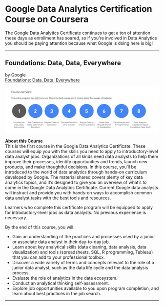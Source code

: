 # Google Data Analytics Certification Course on Coursera
The Google Data Analytics Certificate continues to get a ton of attention these days as enrollment has soared, so if you're involved in Data Analytics you should be paying attention because what Google is doing here is big!
<hr>  

## Foundations: Data, Data, Everywhere
by Google  
[Foundations: Data, Data, Everywhere](https://github.com/chasinggreg/Google-Data-Analytics/blob/master/Foundations/Data%20Analysis.md)  

![Course Overview](/assets/course_overview.jpg)  

**About this Course**  
This is the first course in the Google Data Analytics Certificate. These courses will equip you with the skills you need to apply to introductory-level data analyst jobs. Organizations of all kinds need data analysts to help them improve their processes, identify opportunities and trends, launch new products, and make thoughtful decisions. In this course, you’ll be introduced to the world of data analytics through hands-on curriculum developed by Google. The material shared covers plenty of key data analytics topics, and it’s designed to give you an overview of what’s to come in the Google Data Analytics Certificate. Current Google data analysts will instruct and provide you with hands-on ways to accomplish common data analyst tasks with the best tools and resources.  

Learners who complete this certificate program will be equipped to apply for introductory-level jobs as data analysts. No previous experience is necessary.  

By the end of this course, you will:
- Gain an understanding of the practices and processes used by a junior or associate data analyst in their day-to-day job. 
- Learn about key analytical skills (data cleaning, data analysis, data visualization) and tools (spreadsheets, SQL, R programming, Tableau) that you can add to your professional toolbox. 
- Discover a wide variety of terms and concepts relevant to the role of a junior data analyst, such as the data life cycle and the data analysis process. 
- Evaluate the role of analytics in the data ecosystem. 
- Conduct an analytical thinking self-assessment. 
- Explore job opportunities available to you upon program completion, and learn about best practices in the job search.  
<hr>  
